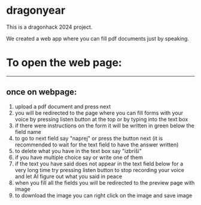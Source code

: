 # dragonyear
This is a dragonhack 2024 project.

We created a web app where you can fill pdf documents just by speaking.

# To open the web page:

---

## once on webpage:

1. upload a pdf document and press next
2. you will be redirected to the page where you can fill forms with your voice by pressing listen button at the top or by typing into the text box
3. if there were instructions on the form it will be written in green below the field name
4. to go to next field say "naprej" or press the button next (it is recommended to wait for the text field to have the answer written)
5. to delete what you have in the text box say "izbriši"
6. if you have multiple choice say or write one of them 
7. if the text you have said does not appear in the text field below for a very long time try pressing listen button to stop recording your voice and let AI figure out what you said in peace
8. when you fill all the fields you will be redirected to the preview page with image
9. to download the image you can right click on the image and save image
